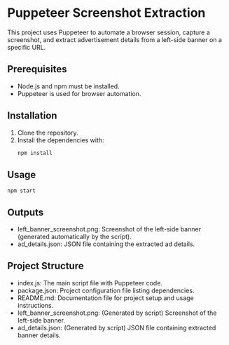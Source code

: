 # Puppeteer Screenshot Extraction

This project uses Puppeteer to automate a browser session, capture a screenshot, and extract advertisement details from a left-side banner on a specific URL.

## Prerequisites
- Node.js and npm must be installed.
- Puppeteer is used for browser automation.

## Installation
1. Clone the repository.
2. Install the dependencies with:
   ```bash
   npm install
## Usage


    npm start
    
## Outputs 
- left_banner_screenshot.png: Screenshot of the left-side banner (generated automatically by the script).
- ad_details.json: JSON file containing the extracted ad details.

## Project Structure

- index.js: The main script file with Puppeteer code.
- package.json: Project configuration file listing dependencies.
- README.md: Documentation file for project setup and usage instructions.
- left_banner_screenshot.png: (Generated by script) Screenshot of the left-side banner.
- ad_details.json: (Generated by script) JSON file containing extracted banner details.
